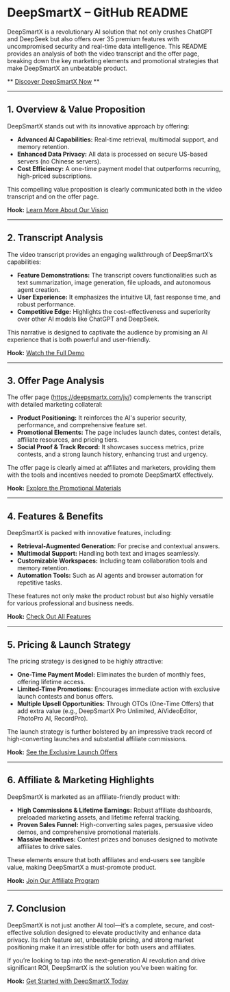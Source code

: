 # DeepSmartX – GitHub README

DeepSmartX is a revolutionary AI solution that not only crushes ChatGPT and DeepSeek but also offers over 35 premium features with uncompromised security and real-time data intelligence. This README provides an analysis of both the video transcript and the offer page, breaking down the key marketing elements and promotional strategies that make DeepSmartX an unbeatable product.

** [Discover DeepSmartX Now](https://test.com) **

---

## 1. Overview & Value Proposition

DeepSmartX stands out with its innovative approach by offering:
- **Advanced AI Capabilities:** Real-time retrieval, multimodal support, and memory retention.
- **Enhanced Data Privacy:** All data is processed on secure US-based servers (no Chinese servers).
- **Cost Efficiency:** A one-time payment model that outperforms recurring, high-priced subscriptions.

This compelling value proposition is clearly communicated both in the video transcript and on the offer page.

**Hook:** [Learn More About Our Vision](https://test.com)

---

## 2. Transcript Analysis

The video transcript provides an engaging walkthrough of DeepSmartX’s capabilities:
- **Feature Demonstrations:** The transcript covers functionalities such as text summarization, image generation, file uploads, and autonomous agent creation.
- **User Experience:** It emphasizes the intuitive UI, fast response time, and robust performance.
- **Competitive Edge:** Highlights the cost-effectiveness and superiority over other AI models like ChatGPT and DeepSeek.

This narrative is designed to captivate the audience by promising an AI experience that is both powerful and user-friendly.

**Hook:** [Watch the Full Demo](https://test.com)

---

## 3. Offer Page Analysis

The offer page (https://deepsmartx.com/jv/) complements the transcript with detailed marketing collateral:
- **Product Positioning:** It reinforces the AI's superior security, performance, and comprehensive feature set.
- **Promotional Elements:** The page includes launch dates, contest details, affiliate resources, and pricing tiers.
- **Social Proof & Track Record:** It showcases success metrics, prize contests, and a strong launch history, enhancing trust and urgency.

The offer page is clearly aimed at affiliates and marketers, providing them with the tools and incentives needed to promote DeepSmartX effectively.

**Hook:** [Explore the Promotional Materials](https://test.com)

---

## 4. Features & Benefits

DeepSmartX is packed with innovative features, including:
- **Retrieval-Augmented Generation:** For precise and contextual answers.
- **Multimodal Support:** Handling both text and images seamlessly.
- **Customizable Workspaces:** Including team collaboration tools and memory retention.
- **Automation Tools:** Such as AI agents and browser automation for repetitive tasks.

These features not only make the product robust but also highly versatile for various professional and business needs.

**Hook:** [Check Out All Features](https://test.com)

---

## 5. Pricing & Launch Strategy

The pricing strategy is designed to be highly attractive:
- **One-Time Payment Model:** Eliminates the burden of monthly fees, offering lifetime access.
- **Limited-Time Promotions:** Encourages immediate action with exclusive launch contests and bonus offers.
- **Multiple Upsell Opportunities:** Through OTOs (One-Time Offers) that add extra value (e.g., DeepSmartX Pro Unlimited, AiVideoEditor, PhotoPro AI, RecordPro).

The launch strategy is further bolstered by an impressive track record of high-converting launches and substantial affiliate commissions.

**Hook:** [See the Exclusive Launch Offers](https://test.com)

---

## 6. Affiliate & Marketing Highlights

DeepSmartX is marketed as an affiliate-friendly product with:
- **High Commissions & Lifetime Earnings:** Robust affiliate dashboards, preloaded marketing assets, and lifetime referral tracking.
- **Proven Sales Funnel:** High-converting sales pages, persuasive video demos, and comprehensive promotional materials.
- **Massive Incentives:** Contest prizes and bonuses designed to motivate affiliates to drive sales.

These elements ensure that both affiliates and end-users see tangible value, making DeepSmartX a must-promote product.

**Hook:** [Join Our Affiliate Program](https://test.com)

---

## 7. Conclusion

DeepSmartX is not just another AI tool—it’s a complete, secure, and cost-effective solution designed to elevate productivity and enhance data privacy. Its rich feature set, unbeatable pricing, and strong market positioning make it an irresistible offer for both users and affiliates.

If you’re looking to tap into the next-generation AI revolution and drive significant ROI, DeepSmartX is the solution you’ve been waiting for.

**Hook:** [Get Started with DeepSmartX Today](https://test.com)
